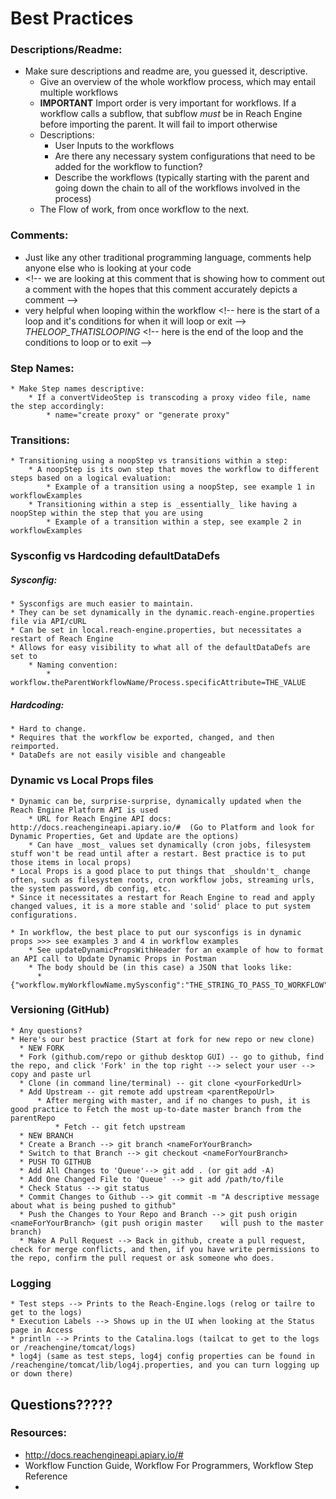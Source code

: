 # Best Practices

### Descriptions/Readme:
  * Make sure descriptions and readme are, you guessed it, descriptive.
      * Give an overview of the whole workflow process, which may entail multiple workflows
      * **IMPORTANT** Import order is very important for workflows. If a workflow calls a subflow, that subflow _must_ be in Reach Engine before importing the parent. It will fail to import otherwise
      * Descriptions:
          * User Inputs to the workflows
          * Are there any necessary system configurations that need to be added for the workflow to function?
          * Describe the workflows (typically starting with the parent and going down the chain to all of the workflows involved in the process)
      * The Flow of work, from once workflow to the next.

### Comments:
  * Just like any other traditional programming language, comments help anyone else who is looking at your code
  * \<!-- we are looking at this comment that is showing how to comment out a comment with the hopes that this comment accurately depicts a comment -->
  * very helpful when looping within the workflow \<!-- here is the start of a loop and it's conditions for when it will loop or exit --> _THELOOP_THATISLOOPING_ \<!-- here is the end of the loop and the conditions to loop or to exit -->

### Step Names:
    * Make Step names descriptive:
        * If a convertVideoStep is transcoding a proxy video file, name the step accordingly:
            * name="create proxy" or "generate proxy"

### Transitions:  
    * Transitioning using a noopStep vs transitions within a step:
        * A noopStep is its own step that moves the workflow to different steps based on a logical evaluation:
            * Example of a transition using a noopStep, see example 1 in workflowExamples
        * Transitioning within a step is _essentially_ like having a noopStep within the step that you are using
            * Example of a transition within a step, see example 2 in workflowExamples

### Sysconfig vs Hardcoding defaultDataDefs
##### Sysconfig:
    * Sysconfigs are much easier to maintain.
    * They can be set dynamically in the dynamic.reach-engine.properties file via API/cURL
    * Can be set in local.reach-engine.properties, but necessitates a restart of Reach Engine
    * Allows for easy visibility to what all of the defaultDataDefs are set to
        * Naming convention:
            * workflow.theParentWorkflowName/Process.specificAttribute=THE_VALUE
##### Hardcoding:
    * Hard to change.
    * Requires that the workflow be exported, changed, and then reimported.
    * DataDefs are not easily visible and changeable

### Dynamic vs Local Props files
    * Dynamic can be, surprise-surprise, dynamically updated when the Reach Engine Platform API is used
        * URL for Reach Engine API docs: http://docs.reachengineapi.apiary.io/#  (Go to Platform and look for Dynamic Properties, Get and Update are the options)
        * Can have _most_ values set dynamically (cron jobs, filesystem stuff won't be read until after a restart. Best practice is to put those items in local props)
    * Local Props is a good place to put things that _shouldn't_ change often, such as filesystem roots, cron workflow jobs, streaming urls, the system password, db config, etc.
    * Since it necessitates a restart for Reach Engine to read and apply changed values, it is a more stable and 'solid' place to put system configurations.

    * In workflow, the best place to put our sysconfigs is in dynamic props >>> see examples 3 and 4 in workflow examples
        * See updateDynamicPropsWithHeader for an example of how to format an API call to Update Dynamic Props in Postman
        * The body should be (in this case) a JSON that looks like:
          * {"workflow.myWorkflowName.mySysconfig":"THE_STRING_TO_PASS_TO_WORKFLOW"}

### Versioning (GitHub)
    * Any questions?
    * Here's our best practice (Start at fork for new repo or new clone)
      * NEW FORK
      * Fork (github.com/repo or github desktop GUI) -- go to github, find the repo, and click 'Fork' in the top right --> select your user --> copy and paste url
      * Clone (in command line/terminal) -- git clone <yourForkedUrl>
      * Add Upstream -- git remote add upstream <parentRepoUrl>
          * After merging with master, and if no changes to push, it is good practice to Fetch the most up-to-date master branch from the parentRepo
              * Fetch -- git fetch upstream
      * NEW BRANCH
      * Create a Branch --> git branch <nameForYourBranch>
      * Switch to that Branch --> git checkout <nameForYourBranch>
      * PUSH TO GITHUB
      * Add All Changes to 'Queue'--> git add . (or git add -A)
      * Add One Changed File to 'Queue' --> git add /path/to/file
      * Check Status --> git status
      * Commit Changes to Github --> git commit -m "A descriptive message about what is being pushed to github"
      * Push the Changes to Your Repo and Branch --> git push origin <nameForYourBranch> (git push origin master    will push to the master branch)
      * Make A Pull Request --> Back in github, create a pull request, check for merge conflicts, and then, if you have write permissions to the repo, confirm the pull request or ask someone who does.

### Logging
    * Test steps --> Prints to the Reach-Engine.logs (relog or tailre to get to the logs)
    * Execution Labels --> Shows up in the UI when looking at the Status page in Access
    * println --> Prints to the Catalina.logs (tailcat to get to the logs or /reachengine/tomcat/logs)
    * log4j (same as test steps, log4j config properties can be found in /reachengine/tomcat/lib/log4j.properties, and you can turn logging up or down there)


## Questions?????

### Resources:
* http://docs.reachengineapi.apiary.io/#
* Workflow Function Guide, Workflow For Programmers, Workflow Step Reference
* 
